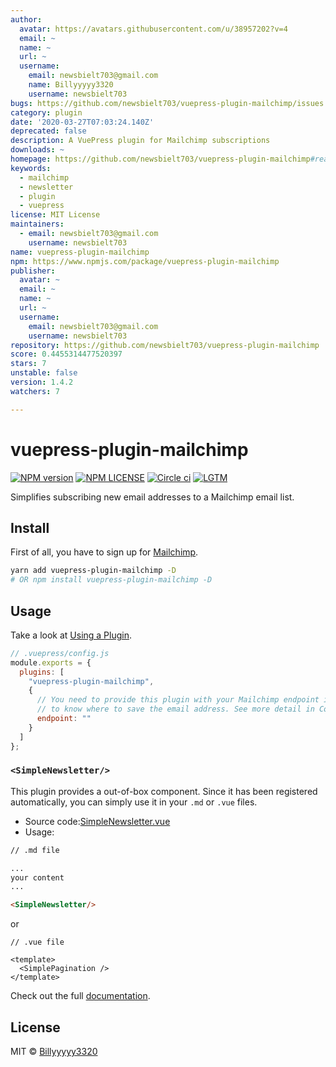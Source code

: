 ```yaml
---
author:
  avatar: https://avatars.githubusercontent.com/u/38957202?v=4
  email: ~
  name: ~
  url: ~
  username:
    email: newsbielt703@gmail.com
    name: Billyyyyy3320
    username: newsbielt703
bugs: https://github.com/newsbielt703/vuepress-plugin-mailchimp/issues
category: plugin
date: '2020-03-27T07:03:24.140Z'
deprecated: false
description: A VuePress plugin for Mailchimp subscriptions
downloads: ~
homepage: https://github.com/newsbielt703/vuepress-plugin-mailchimp#readme
keywords:
  - mailchimp
  - newsletter
  - plugin
  - vuepress
license: MIT License
maintainers:
  - email: newsbielt703@gmail.com
    username: newsbielt703
name: vuepress-plugin-mailchimp
npm: https://www.npmjs.com/package/vuepress-plugin-mailchimp
publisher:
  avatar: ~
  email: ~
  name: ~
  url: ~
  username:
    email: newsbielt703@gmail.com
    username: newsbielt703
repository: https://github.com/newsbielt703/vuepress-plugin-mailchimp
score: 0.4455314477520397
stars: 7
unstable: false
version: 1.4.2
watchers: 7

---
```


# vuepress-plugin-mailchimp

[![NPM version](https://img.shields.io/npm/v/vuepress-plugin-mailchimp)](https://www.npmjs.com/package/vuepress-plugin-mailchimp)
[![NPM LICENSE](https://badgen.net/npm/license/vuepress-plugin-mailchimp)](https://github.com/newsbielt703/vuepress-plugin-mailchimp/blob/master/LICENSE)
[![Circle ci](https://badgen.net/circleci/github/newsbielt703/vuepress-plugin-mailchimp)](https://circleci.com/gh/newsbielt703/workflows/vuepress-plugin-mailchimp)
[![LGTM](https://badgen.net/lgtm/grade/g/newsbielt703/vuepress-plugin-mailchimp)](https://lgtm.com/projects/g/newsbielt703/vuepress-plugin-mailchimp)

Simplifies subscribing new email addresses to a Mailchimp email list.

## Install

First of all, you have to sign up for [Mailchimp](https://mailchimp.com/).

```bash
yarn add vuepress-plugin-mailchimp -D
# OR npm install vuepress-plugin-mailchimp -D
```

## Usage

Take a look at [Using a Plugin](https://vuepress.vuejs.org/plugin/using-a-plugin.html).

```javascript
// .vuepress/config.js
module.exports = {
  plugins: [
    "vuepress-plugin-mailchimp",
    {
      // You need to provide this plugin with your Mailchimp endpoint in order for it
      // to know where to save the email address. See more detail in Config section.
      endpoint: ""
    }
  ]
};
```

### `<SimpleNewsletter/>`

This plugin provides a out-of-box component. Since it has been registered automatically, you can simply use it in your `.md` or `.vue` files.

- Source code:[SimpleNewsletter.vue](https://github.com/newsbielt703/vuepress-plugin-mailchimp/blob/master/src/SimpleNewsletter.vue)
- Usage:

```md
// .md file

...
your content
...

<SimpleNewsletter/>
```

or

```vue
// .vue file

<template>
  <SimplePagination />
</template>
```

Check out the full [documentation](https://vuepress-plugin-mailchimp.billyyyyy3320.com/).

## License

MIT © [Billyyyyy3320](https://github.com/newsbielt703)
